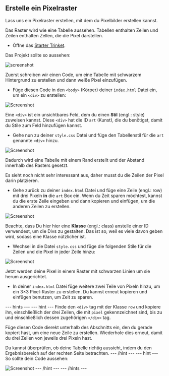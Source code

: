 ## Erstelle ein Pixelraster

Lass uns ein Pixelraster erstellen, mit dem du Pixelbilder erstellen kannst.

Das Raster wird wie eine Tabelle aussehen. Tabellen enthalten Zeilen und Zeilen enthalten Zellen, die die Pixel darstellen.

+ Öffne das [Starter Trinket](http://jumpto.cc/web-pixel).

Das Projekt sollte so aussehen:

![screenshot](images/pixel-starter.png)

Zuerst schreiben wir einen Code, um eine Tabelle mit schwarzem Hintergrund zu erstellen und dann weiße Pixel einzufügen.

+ Füge diesen Code in den `<body>` (Körper) deiner `index.html` Datei ein, um ein `<div>` zu erstellen:

![Screenshot](images/pixel-art-art.png)

Eine `<div>` ist ein unsichtbares Feld, dem du einen **Stil** (engl.: style) zuweisen kannst. Diese `<div>` hat die ID `art` (Kunst), die du benötigst, damit du Stile zum Feld hinzufügen kannst.

+ Gehe nun zu deiner `style.css` Datei und füge den Tabellenstil für die `art` genannte `<div>` hinzu.

![Screenshot](images/pixel-art-style.png)

Dadurch wird eine Tabelle mit einem Rand erstellt und der Abstand innerhalb des Rasters gesetzt.

Es sieht noch nicht sehr interessant aus, daher musst du die Zeilen der Pixel darin platzieren.

+ Gehe zurück zu deiner `index.html` Datei und füge eine Zeile (engl.: row) mit drei Pixeln **in** die `art` Box ein. Wenn du Zeit sparen möchtest, kannst du die erste Zeile eingeben und dann kopieren und einfügen, um die anderen Zeilen zu erstellen.

![Screenshot](images/pixel-art-row.png)

Beachte, dass Du hier hier eine **Klasse** (engl.: class) anstelle einer ID verwendest, um die Divs zu gestalten. Das ist so, weil es viele davon geben wird, sodass eine Klasse nützlicher ist.

+ Wechsel in die Datei `style.css` und füge die folgenden Stile für die Zeilen und die Pixel in jeder Zeile hinzu:

![Screenshot](images/pixel-art-row-style.png)

Jetzt werden deine Pixel in einem Raster mit schwarzen Linien um sie herum ausgerichtet.

+ In deiner `index.html` Datei füge weitere zwei Teile von Pixeln hinzu, um ein 3×3 Pixel-Raster zu erstellen. Du kannst erneut kopieren und einfügen benutzen, um Zeit zu sparen.

--- hints ---
 --- hint --- Finde den `<div>` tag mit der Klasse `row` und kopiere ihn, einschließlich der drei Zeilen, die mit `pixel` gekennzeichnet sind, bis zu und einschließlich dessen zugehörigen `</div>` tag.

Füge diesen Code dierekt unterhalb des Abschnitts ein, den du gerade kopiert hast, um eine neue Zeile zu erstellen. Wiederhole dies erneut, damit du drei Zeilen von jeweils drei Pixeln hast.

Du kannst überprüfen, ob deine Tabelle richtig aussieht, indem du den Ergebnisbereich auf der rechten Seite betrachten.
--- /hint ---
 --- hint --- So sollte dein Code aussehen:

![Screenshot](images/pixel-art-grid-3.png)
--- /hint ---
--- /hints ---